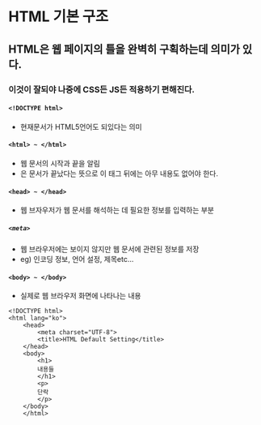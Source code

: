 # HTML 기본 구조

## HTML은 웹 페이지의 틀을 완벽히 구획하는데 의미가 있다.
### 이것이 잘되야 나중에 CSS든 JS든 적용하기 편해진다.

#### `<!DOCTYPE html>`
- 현재문서가 HTML5언어도 되있다는 의미

#### `<html> ~ </html>`
- 웹 문서의 시작과 끝을 알림
- </html>은 문서가 끝났다는 뜻으로 이 태그 뒤에는 아무 내용도 없어야 한다.

#### `<head> ~ </head>`
- 웹 브자우저가 웹 문서를 해석하는 데 필요한 정보를 입력하는 부분
##### `<meta>`
- 웹 브라우저에는 보이지 않지만 웹 문서에 관련된 정보를 저장
- eg) 인코딩 정보, 언어 설정, 제목etc...

#### `<body> ~ </body>`
- 실제로 웹 브라우저 화면에 나타나는 내용

~~~
<!DOCTYPE html>
<html lang="ko">
	<head>
    	<meta charset="UTF-8">
        <title>HTML Default Setting</title>
    </head>
    <body>
    	<h1>
        내용들
        </h1>
        <p>
        단락
        </p>
    </body>
    </html>